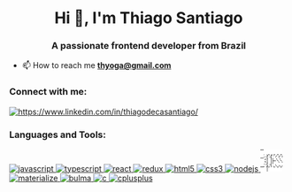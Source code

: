 <h1 align="center">Hi 👋, I'm Thiago Santiago</h1>
<h3 align="center">A passionate frontend developer from Brazil</h3>

- 📫 How to reach me **thyoga@gmail.com**

<p align="left">
<h3 align="left">Connect with me:</h3>
<a href="https://www.linkedin.com/in/thiagodecasantiago/" target="blank"><img align="center" src="https://cdn.jsdelivr.net/npm/simple-icons@3.0.1/icons/linkedin.svg" alt="https://www.linkedin.com/in/thiagodecasantiago/" height="30" width="40" /></a>
</p>

<h3 align="left">Languages and Tools:</h3>
<p align="left">
  <a href="https://developer.mozilla.org/en-US/docs/Web/JavaScript" target="_blank"> <img src="https://raw.githubusercontent.com/gilbarbara/logos/master/logos/javascript.svg" alt="javascript" width="40" height="40"/> </a>
  <a href="https://www.typescriptlang.org/" target="_blank"> <img src="https://raw.githubusercontent.com/gilbarbara/logos/master/logos/typescript-icon.svg" alt="typescript" width="40" height="40"/> </a>
  <a href="https://reactjs.org/" target="_blank"> <img src="https://raw.githubusercontent.com/gilbarbara/logos/master/logos/react.svg" alt="react" width="40" height="40"/> </a>
  <a href="https://redux.js.org" target="_blank"> <img src="https://raw.githubusercontent.com/gilbarbara/logos/master/logos/redux.svg" alt="redux" width="40" height="40"/> </a>
  <a href="https://www.w3.org/html/" target="_blank"> <img src="https://upload.wikimedia.org/wikipedia/commons/6/61/HTML5_logo_and_wordmark.svg" alt="html5" width="40" height="40"/> </a>
  <a href="https://www.w3schools.com/css/" target="_blank"> <img src="https://raw.githubusercontent.com/gilbarbara/logos/master/logos/css-3.svg" alt="css3" width="40" height="40"/> </a>
  <a href="https://nodejs.org" target="_blank"> <img src="https://raw.githubusercontent.com/gilbarbara/logos/master/logos/nodejs-icon.svg" alt="nodejs" width="40" height="40"/> </a>
  <a href="https://expressjs.com" target="_blank"> <img src="https://raw.githubusercontent.com/gilbarbara/logos/master/logos/express.svg" alt="express" width="40" height="40"/> </a>
  <a href="https://materializecss.com/" target="_blank"> <img src="https://raw.githubusercontent.com/prplx/svg-logos/5585531d45d294869c4eaab4d7cf2e9c167710a9/svg/materialize.svg" alt="materialize" width="40" height="40"/> </a>
  <a href="https://bulma.io/" target="_blank"> <img src="https://raw.githubusercontent.com/gilbarbara/logos/804dc257b59e144eaca5bc6ffd16949752c6f789/logos/bulma.svg" alt="bulma" width="40" height="40"/> </a>
  <a href="https://www.cprogramming.com/" target="_blank"> <img src="https://raw.githubusercontent.com/gilbarbara/logos/master/logos/c.svg" alt="c" width="40" height="40"/> </a>
  <a href=https://isocpp.org/" target="_blank"> <img src="https://raw.githubusercontent.com/gilbarbara/logos/master/logos/c-plusplus.svg" alt="cplusplus" width="40" height="40"/> </a>
</p>
